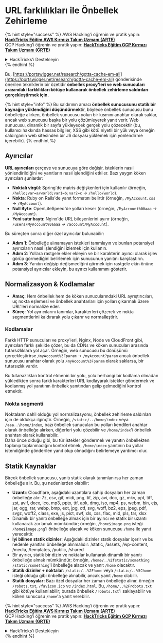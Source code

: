 # URL farklılıkları ile Önbellek Zehirleme

{% hint style="success" %}
AWS Hacking'i öğrenin ve pratik yapın:<img src="../../.gitbook/assets/arte.png" alt="" data-size="line">[**HackTricks Eğitim AWS Kırmızı Takım Uzmanı (ARTE)**](https://training.hacktricks.xyz/courses/arte)<img src="../../.gitbook/assets/arte.png" alt="" data-size="line">\
GCP Hacking'i öğrenin ve pratik yapın: <img src="../../.gitbook/assets/grte.png" alt="" data-size="line">[**HackTricks Eğitim GCP Kırmızı Takım Uzmanı (GRTE)**<img src="../../.gitbook/assets/grte.png" alt="" data-size="line">](https://training.hacktricks.xyz/courses/grte)

<details>

<summary>HackTricks'i Destekleyin</summary>

* [**abonelik planlarını**](https://github.com/sponsors/carlospolop) kontrol edin!
* **💬 [**Discord grubuna**](https://discord.gg/hRep4RUj7f) veya [**telegram grubuna**](https://t.me/peass) katılın ya da **Twitter**'da **bizi takip edin** 🐦 [**@hacktricks\_live**](https://twitter.com/hacktricks\_live)**.**
* **Hacking ipuçlarını paylaşmak için** [**HackTricks**](https://github.com/carlospolop/hacktricks) ve [**HackTricks Cloud**](https://github.com/carlospolop/hacktricks-cloud) github reposuna PR gönderin.

</details>
{% endhint %}

Bu, [https://portswigger.net/research/gotta-cache-em-all](https://portswigger.net/research/gotta-cache-em-all) gönderisinde önerilen tekniklerin bir özetidir **önbellek proxy'leri ve web sunucuları arasındaki farklılıkları kötüye kullanarak önbellek zehirleme saldırıları gerçekleştirmek için.**

{% hint style="info" %}
Bu saldırının amacı **önbellek sunucusunu statik bir kaynağın yüklendiğini düşündürmek**tir, böylece önbellek sunucusu bunu önbelleğe alırken, önbellek sunucusu yolun bir kısmını anahtar olarak saklar, ancak web sunucusu başka bir yolu çözümleyerek yanıt verir. Web sunucusu, dinamik bir sayfa yükleyecek gerçek yolu çözecektir (bu, kullanıcı hakkında hassas bilgiler, XSS gibi kötü niyetli bir yük veya örneğin saldırganın web sitesinden bir JS dosyası yüklemek için yönlendirme içerebilir).
{% endhint %}

## Ayırıcılar

**URL ayırıcıları** çerçeve ve sunucuya göre değişir, isteklerin nasıl yönlendirildiğini ve yanıtların nasıl işlendiğini etkiler. Bazı yaygın köken ayırıcıları şunlardır:

* **Noktalı virgül**: Spring'de matris değişkenleri için kullanılır (örneğin, `/hello;var=a/world;var1=b;var2=c` → `/hello/world`).
* **Nokta**: Ruby on Rails'de yanıt formatını belirtir (örneğin, `/MyAccount.css` → `/MyAccount`).
* **Null Byte**: OpenLiteSpeed'de yolları keser (örneğin, `/MyAccount%00aaa` → `/MyAccount`).
* **Yeni satır baytı**: Nginx'de URL bileşenlerini ayırır (örneğin, `/users/MyAccount%0aaaa` → `/account/MyAccount`).

Bu süreçten sonra diğer özel ayırıcılar bulunabilir:

* **Adım 1**: Önbelleğe alınamayan istekleri tanımlayın ve bunları potansiyel ayırıcıların nasıl işlendiğini izlemek için kullanın.
* **Adım 2**: Yollara rastgele ekler ekleyin ve bir karakterin ayırıcı olarak işlev görüp görmediğini belirlemek için sunucunun yanıtını karşılaştırın.
* **Adım 3**: Yanıtın değişip değişmediğini görmek için rastgele ekin önüne potansiyel ayırıcılar ekleyin, bu ayırıcı kullanımını gösterir.

## Normalizasyon & Kodlamalar

* **Amaç**: Hem önbellek hem de köken sunucularındaki URL ayrıştırıcıları, uç nokta eşlemesi ve önbellek anahtarları için yolları çıkarmak üzere URL'leri normalize eder.
* **Süreç**: Yol ayırıcılarını tanımlar, karakterleri çözerek ve nokta segmentlerini kaldırarak yolu çıkarır ve normalleştirir.

### **Kodlamalar**

Farklı HTTP sunucuları ve proxy'leri, Nginx, Node ve CloudFront gibi, ayırıcıları farklı şekilde çözer, bu da CDNs ve köken sunucuları arasında tutarsızlıklara yol açar. Örneğin, web sunucusu bu dönüşümü gerçekleştirirse `/myAccount%3Fparam` → `/myAccount?param` ancak önbellek sunucusu anahtar olarak yolu `/myAccount%3Fparam` olarak saklarsa, bir tutarsızlık vardır.&#x20;

Bu tutarsızlıkları kontrol etmenin bir yolu, yolu herhangi bir kodlama olmadan yükledikten sonra farklı karakterleri URL kodlayarak istekler göndermek ve kodlanmış yol yanıtının önbellek yanıtından gelip gelmediğini kontrol etmektir.

### Nokta segmenti

Noktaların dahil olduğu yol normalizasyonu, önbellek zehirleme saldırıları için de oldukça ilginçtir. Örneğin, `/static/../home/index` veya `/aaa..\home/index`, bazı önbellek sunucuları bu yolları kendileri anahtar olarak önbelleğe alırken, diğerleri yolu çözebilir ve `/home/index`'i önbellek anahtarı olarak kullanabilir.\
Daha önce olduğu gibi, bu tür istekler göndermek ve yanıtın önbellekten toplanıp toplanmadığını kontrol etmek, `/home/index` yanıtının bu yollar istendiğinde gönderilen yanıt olup olmadığını belirlemeye yardımcı olur.

## Statik Kaynaklar

Birçok önbellek sunucusu, yanıtı statik olarak tanımlanırsa her zaman önbelleğe alır. Bu, şu nedenlerden olabilir:

* **Uzantı**: Cloudflare, aşağıdaki uzantılara sahip dosyaları her zaman önbelleğe alır: 7z, csv, gif, midi, png, tif, zip, avi, doc, gz, mkv, ppt, tiff, zst, avif, docx, ico, mp3, pptx, ttf, apk, dmg, iso, mp4, ps, webm, bin, ejs, jar, ogg, rar, webp, bmp, eot, jpg, otf, svg, woff, bz2, eps, jpeg, pdf, svgz, woff2, class, exe, js, pict, swf, xls, css, flac, mid, pls, tar, xlsx
* Dinamik bir yanıtı önbelleğe almak için bir ayırıcı ve statik bir uzantı kullanarak zorlamak mümkündür; örneğin, `/home$image.png` isteği `/home$image.png`'i önbelleğe alacak ve köken sunucusu `/home` ile yanıt verecektir.
* **İyi bilinen statik dizinler**: Aşağıdaki dizinler statik dosyalar içerir ve bu nedenle yanıtları önbelleğe alınmalıdır: /static, /assets, /wp-content, /media, /templates, /public, /shared
* Bir ayırıcı, statik bir dizin ve noktalar kullanarak dinamik bir yanıtı önbelleğe almak mümkündür; örneğin, `/home/..%2fstatic/something` `/static/something`'i önbelleğe alacak ve yanıt `/home` olacaktır.
* **Statik dizinler + noktalar**: `/static/..%2Fhome` veya `/static/..%5Chome` isteği olduğu gibi önbelleğe alınabilir, ancak yanıt `/home` olabilir.
* **Statik dosyalar:** Bazı özel dosyalar her zaman önbelleğe alınır, örneğin `/robots.txt`, `/favicon.ico` ve `/index.html`. Bu, `/home/..%2Frobots.txt` gibi kötüye kullanılabilir; burada önbellek `/robots.txt`'i saklayabilir ve köken sunucusu `/home`'a yanıt verebilir.

{% hint style="success" %}
AWS Hacking'i öğrenin ve pratik yapın:<img src="../../.gitbook/assets/arte.png" alt="" data-size="line">[**HackTricks Eğitim AWS Kırmızı Takım Uzmanı (ARTE)**](https://training.hacktricks.xyz/courses/arte)<img src="../../.gitbook/assets/arte.png" alt="" data-size="line">\
GCP Hacking'i öğrenin ve pratik yapın: <img src="../../.gitbook/assets/grte.png" alt="" data-size="line">[**HackTricks Eğitim GCP Kırmızı Takım Uzmanı (GRTE)**<img src="../../.gitbook/assets/grte.png" alt="" data-size="line">](https://training.hacktricks.xyz/courses/grte)

<details>

<summary>HackTricks'i Destekleyin</summary>

* [**abonelik planlarını**](https://github.com/sponsors/carlospolop) kontrol edin!
* **💬 [**Discord grubuna**](https://discord.gg/hRep4RUj7f) veya [**telegram grubuna**](https://t.me/peass) katılın ya da **Twitter**'da **bizi takip edin** 🐦 [**@hacktricks\_live**](https://twitter.com/hacktricks\_live)**.**
* **Hacking ipuçlarını paylaşmak için** [**HackTricks**](https://github.com/carlospolop/hacktricks) ve [**HackTricks Cloud**](https://github.com/carlospolop/hacktricks-cloud) github reposuna PR gönderin.

</details>
{% endhint %}
